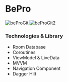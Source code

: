 # BePro

![beProGit](https://user-images.githubusercontent.com/112322890/199021440-c325e89f-8a94-4b11-a4f1-653317e66420.png)
![beProGit2](https://user-images.githubusercontent.com/112322890/199021430-d28d86b8-0a59-4585-9168-f40c7c0df93d.png)

<h3><strong>Technologies &amp; Library</strong></h3>
<ul>
<li>Room Database</li>
<li>Coroutines</li>
<li>ViewModel &amp; LiveData</li>
<li>MVVM</li>
<li>Navigation Component</li>
<li>Dagger Hilt</li>
</ul>
